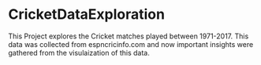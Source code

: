 # CricketDataExploration

This Project explores the Cricket matches played between 1971-2017. This data was collected from espncricinfo.com and now important insights were gathered from the visulaization of this data.
